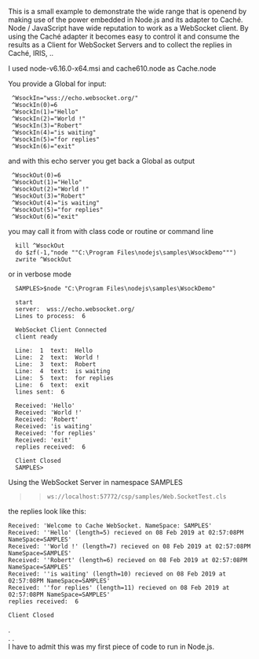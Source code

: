 This is a small example to demonstrate the wide range that is openend by making use of the power embedded in Node.js and its adapter to Caché. Node / JavaScript have wide reputation to work as a WebSocket client. By using the Caché adapter it becomes easy to control it and consume the results as a Client for WebSocket Servers and to collect the replies in Caché, IRIS, ..

I used node-v6.16.0-x64.msi  and  cache610.node as Cache.node

You provide a Global for input:

     ^WsockIn="wss://echo.websocket.org/"
     ^WsockIn(0)=6
     ^WsockIn(1)="Hello"
     ^WsockIn(2)="World !"
     ^WsockIn(3)="Robert"
     ^WsockIn(4)="is waiting"
     ^WsockIn(5)="for replies"
     ^WsockIn(6)="exit"

and with this echo server you get back a Global as output

     ^WsockOut(0)=6
     ^WsockOut(1)="Hello"
     ^WsockOut(2)="World !"
     ^WsockOut(3)="Robert"
     ^WsockOut(4)="is waiting"
     ^WsockOut(5)="for replies"
     ^WsockOut(6)="exit"

you may call it from with class code or routine or command line
      
      kill ^WsockOut
      do $zf(-1,"node ""C:\Program Files\nodejs\samples\WsockDemo""")
      zwrite ^WsockOut
      
or in verbose mode

      SAMPLES>$node "C:\Program Files\nodejs\samples\WsockDemo"

      start
      server:  wss://echo.websocket.org/
      Lines to process:  6

      WebSocket Client Connected
      client ready

      Line:  1  text:  Hello
      Line:  2  text:  World !
      Line:  3  text:  Robert
      Line:  4  text:  is waiting
      Line:  5  text:  for replies
      Line:  6  text:  exit
      lines sent:  6

      Received: 'Hello'
      Received: 'World !'
      Received: 'Robert'
      Received: 'is waiting'
      Received: 'for replies'
      Received: 'exit'
      replies received:  6

      Client Closed
      SAMPLES>

Using the WebSocket Server in namespace SAMPLES

>>     ws://localhost:57772/csp/samples/Web.SocketTest.cls

the replies look like this:
   
    Received: 'Welcome to Cache WebSocket. NameSpace: SAMPLES'
    Received: ''Hello' (length=5) recieved on 08 Feb 2019 at 02:57:08PM NameSpace=SAMPLES'
    Received: ''World !' (length=7) recieved on 08 Feb 2019 at 02:57:08PM NameSpace=SAMPLES'
    Received: ''Robert' (length=6) recieved on 08 Feb 2019 at 02:57:08PM NameSpace=SAMPLES'
    Received: ''is waiting' (length=10) recieved on 08 Feb 2019 at 02:57:08PM NameSpace=SAMPLES'
    Received: ''for replies' (length=11) recieved on 08 Feb 2019 at 02:57:08PM NameSpace=SAMPLES'
    replies received:  6

    Client Closed
    
.  
.
.  
I have to admit this was my first piece of code to run in Node.js.
